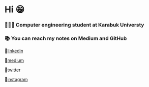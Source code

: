 # Hi  😁

### 👩🏻‍💻 Computer engineering student at Karabuk Universty

### 📚 You can reach my notes on Medium and GitHub



🔗[linkedin](https://www.linkedin.com/in/necmiyesoylu/)

🔗[medium](https://medium.com/@necmiyesoylu) 

🔗[twitter](https://twitter.com/necmiye_soylu) 

🔗[instagram](https://www.instagram.com) 



    







